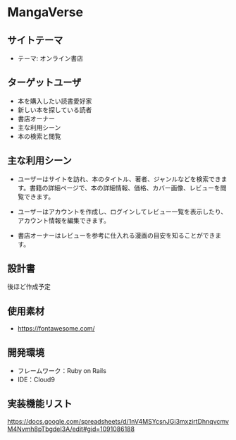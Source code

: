 # MangaVerse

## サイトテーマ
* テーマ: オンライン書店

## ターゲットユーザ
* 本を購入したい読書愛好家
* 新しい本を探している読者
* 書店オーナー
* 主な利用シーン
* 本の検索と閲覧

## 主な利用シーン
* ユーザーはサイトを訪れ、本のタイトル、著者、ジャンルなどを検索できます。書籍の詳細ページで、本の詳細情報、価格、カバー画像、レビューを閲覧できます。

* ユーザーはアカウントを作成し、ログインしてレビュー一覧を表示したり、アカウント情報を編集できます。

* 書店オーナーはレビューを参考に仕入れる漫画の目安を知ることができます。

## 設計書
後ほど作成予定

## 使用素材
* https://fontawesome.com/

## 開発環境
* フレームワーク：Ruby on Rails
* IDE：Cloud9

## 実装機能リスト
https://docs.google.com/spreadsheets/d/1nV4MSYcsnJGi3mxzirtDhnqvcmvM4Nvmh8pTbgdeI3A/edit#gid=1091086188